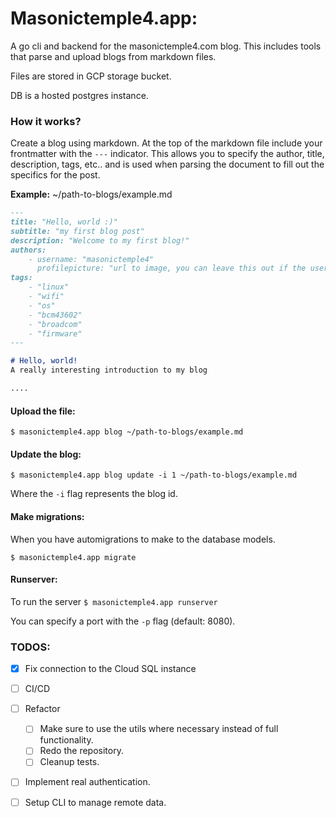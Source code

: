# Masonictemple4.app:
A go cli and backend for the masonictemple4.com blog. This includes tools that parse and upload 
blogs from markdown files.


Files are stored in GCP storage bucket.

DB is a hosted postgres instance.

### How it works?
Create a blog using markdown. At the top of the markdown file include your frontmatter with the `---` indicator. This allows you to specify the author, title, description, tags, etc.. and is used when parsing the document to fill out the specifics for the post.

**Example:** ~/path-to-blogs/example.md

```markdown
---
title: "Hello, world :)"
subtitle: "my first blog post"
description: "Welcome to my first blog!"
authors:
    - username: "masonictemple4"
      profilepicture: "url to image, you can leave this out if the user already has one."
tags:
    - "linux"
    - "wifi"
    - "os"
    - "bcm43602"
    - "broadcom"
    - "firmware"
---

# Hello, world!
A really interesting introduction to my blog

....
```

#### Upload the file:

`$ masonictemple4.app blog ~/path-to-blogs/example.md`

#### Update the blog:  
`$ masonictemple4.app blog update -i 1 ~/path-to-blogs/example.md`

Where the `-i` flag represents the blog id.

#### Make migrations:  
When you have automigrations to make to the database models. 

`$ masonictemple4.app migrate`

#### Runserver:
To run the server
`$ masonictemple4.app runserver` 

You can specify a port with the `-p` flag (default: 8080).


### TODOS:
- [X] Fix connection to the Cloud SQL instance
- [ ] CI/CD
- [ ] Refactor 
    - [ ] Make sure to use the utils where necessary instead of full functionality.
    - [ ] Redo the repository. 
    - [ ] Cleanup tests. 
- [ ] Implement real authentication.
- [ ] Setup CLI to manage remote data.


